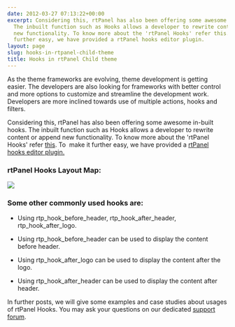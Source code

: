 ```yaml
---
date: 2012-03-27 07:13:22+00:00
excerpt: Considering this, rtPanel has also been offering some awesome in-built hooks.
  The inbuilt function such as Hooks allows a developer to rewrite content or append
  new functionality. To know more about the 'rtPanel Hooks' refer this. To  make it
  further easy, we have provided a rtPanel hooks editor plugin.
layout: page
slug: hooks-in-rtpanel-child-theme
title: Hooks in rtPanel Child theme
---
```


As the theme frameworks are evolving, theme development is getting easier. The developers are also looking for frameworks with better control and more options to customize and streamline the development work. Developers are more inclined towards use of multiple actions, hooks and filters.

Considering this, rtPanel has also been offering some awesome in-built hooks. The inbuilt function such as Hooks allows a developer to rewrite content or append new functionality. To know more about the 'rtPanel Hooks' refer [this](http://docs.rtcamp.com/rtpanel/developer/#rtpanel-hooks). To  make it further easy, we have provided a [rtPanel hooks editor plugin.](https://rtcamp.com/blog/rtpanel-hooks-editor/)


### rtPanel Hooks Layout Map:


![](https://rtcamp.com/wp-content/uploads/2014/01/rtpanel-4-1-3-hooks.png)


### Some other commonly used hooks are:





	
  * Using rtp_hook_before_header, rtp_hook_after_header, rtp_hook_after_logo.

	
  * Using rtp_hook_before_header can be used to display the content before header.

	
  * Using rtp_hook_after_logo can be used to display the content after the logo.

	
  * Using rtp_hook_after_header can be used to display the content after header.


In further posts, we will give some examples and case studies about usages of rtPanel Hooks. You may ask your questions on our dedicated [support forum](https://rtcamp.com/support/forum/rtpanel/forum/user/).
